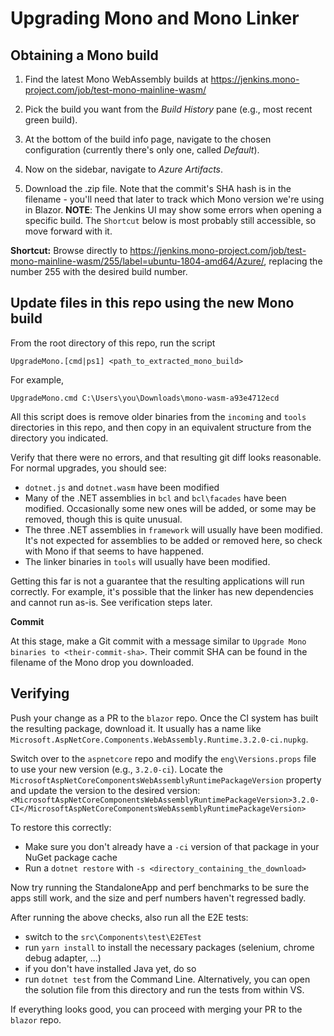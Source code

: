 # Upgrading Mono and Mono Linker

## Obtaining a Mono build

1. Find the latest Mono WebAssembly builds at https://jenkins.mono-project.com/job/test-mono-mainline-wasm/

1. Pick the build you want from the *Build History* pane (e.g., most recent green build).

1. At the bottom of the build info page, navigate to the chosen configuration (currently there's only one, called *Default*).

1. Now on the sidebar, navigate to *Azure Artifacts*.

1. Download the .zip file. Note that the commit's SHA hash is in the filename - you'll need that later to track which Mono version we're using in Blazor.
  **NOTE**: The Jenkins UI may show some errors when opening a specific build. The `Shortcut` below is most probably still accessible, so move forward with it.

**Shortcut:** Browse directly to https://jenkins.mono-project.com/job/test-mono-mainline-wasm/255/label=ubuntu-1804-amd64/Azure/, replacing the number 255 with the desired build number.

## Update files in this repo using the new Mono build

From the root directory of this repo, run the script

    UpgradeMono.[cmd|ps1] <path_to_extracted_mono_build>

For example,

    UpgradeMono.cmd C:\Users\you\Downloads\mono-wasm-a93e4712ecd

All this script does is remove older binaries from the `incoming` and `tools` directories in this repo, and then copy in an equivalent structure from the directory you indicated.

Verify that there were no errors, and that resulting git diff looks reasonable. For normal upgrades, you should see:

 * `dotnet.js` and `dotnet.wasm` have been modified
 * Many of the .NET assemblies in `bcl` and `bcl\facades` have been modified. Occasionally some new ones will be added, or some may be removed, though this is quite unusual.
 * The three .NET assemblies in `framework` will usually have been modified. It's not expected for assemblies to be added or removed here, so check with Mono if that seems to have happened.
 * The linker binaries in `tools` will usually have been modified.

Getting this far is not a guarantee that the resulting applications will run correctly. For example, it's possible that the linker has new dependencies and cannot run as-is. See verification steps later.

**Commit**

At this stage, make a Git commit with a message similar to `Upgrade Mono binaries to <their-commit-sha>`. Their commit SHA can be found in the filename of the Mono drop you downloaded.

## Verifying

Push your change as a PR to the `blazor` repo. Once the CI system has built the resulting package, download it. It usually has a name like `Microsoft.AspNetCore.Components.WebAssembly.Runtime.3.2.0-ci.nupkg`.

Switch over to the `aspnetcore` repo and modify the `eng\Versions.props` file to use your new version (e.g., `3.2.0-ci`). Locate the `MicrosoftAspNetCoreComponentsWebAssemblyRuntimePackageVersion` property and update the version to the desired version:
 ```<MicrosoftAspNetCoreComponentsWebAssemblyRuntimePackageVersion>3.2.0-CI</MicrosoftAspNetCoreComponentsWebAssemblyRuntimePackageVersion>```

 To restore this correctly:

 * Make sure you don't already have a `-ci` version of that package in your NuGet package cache
 * Run a `dotnet restore` with `-s <directory_containing_the_download>`

Now try running the StandaloneApp and perf benchmarks to be sure the apps still work, and the size and perf numbers haven't regressed badly.

After running the above checks, also run all the E2E tests:
- switch to the `src\Components\test\E2ETest`
- run `yarn install` to install the necessary packages (selenium, chrome debug adapter, ...)
- if you don't have installed Java yet, do so
- run `dotnet test` from the Command Line. Alternatively, you can open the solution file from this directory and run the tests from within VS.


If everything looks good, you can proceed with merging your PR to the `blazor` repo.
